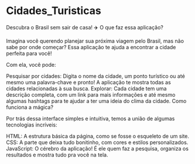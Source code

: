 # Cidades_Turisticas
Descubra o Brasil sem sair de casa! ️✈️
O que faz essa aplicação?

Imagina você querendo planejar sua próxima viagem pelo Brasil, mas não sabe por onde começar? Essa aplicação te ajuda a encontrar a cidade perfeita para você!

Com ela, você pode:

Pesquisar por cidades: Digita o nome da cidade, um ponto turístico ou até mesmo uma palavra-chave e pronto! A aplicação te mostra todas as cidades relacionadas à sua busca.
Explorar: Cada cidade tem uma descrição completa, com um link para mais informações e até mesmo algumas hashtags para te ajudar a ter uma ideia do clima da cidade.
Como funciona a mágica?

Por trás dessa interface simples e intuitiva, temos a união de algumas tecnologias incríveis:

HTML: A estrutura básica da página, como se fosse o esqueleto de um site.
CSS: A parte que deixa tudo bonitinho, com cores e estilos personalizados.
JavaScript: O cérebro da aplicação! É ele quem faz a pesquisa, organiza os resultados e mostra tudo pra você na tela.

